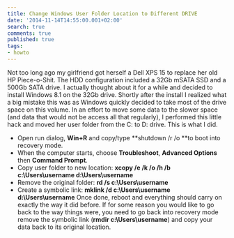 ```yaml
---
title: Change Windows User Folder Location to Different DRIVE
date: '2014-11-14T14:55:00.001+02:00'
search: true
comments: true
published: true
tags:
- howto
---
```


Not too long ago my girlfriend got herself a Dell XPS 15 to replace her old HP Piece-o-Shit. The HDD configuration included a 32Gb mSATA SSD and a 500Gb SATA drive. I actually thought about it for a while and decided to install Windows 8.1 on the 32Gb drive. Shortly after the install I realized what a big mistake this was as Windows quickly decided to take most of the drive space on this volume. In an effort to move some data to the slower space (and data that would not be access all that regularly), I performed this little hack and moved her user folder from the C: to D: drive. This is what I did. 
* Open run dialog, **Win+R** and copy/type **shutdown /r /o **to boot into 
recovery mode. 
* When the computer starts, choose **Troubleshoot**, **Advanced Options** 
then **Command Prompt**. 
* Copy user folder to new location: **xcopy /e /k /o /h /b c:\Users\username 
d:\Users\username** 
* Remove the original folder: **rd /s c:\Users\username** 
* Create a symbolic link: **mklink /d c:\Users\username d:\Users\username** 
Once done, reboot and everything should carry on exactly the way it did 
before. If for some reason you would like to go back to the way things were, 
you need to go back into recovery mode remove the symbolic link (**rmdir 
c:\Users\username**) and copy your data back to its original location. 